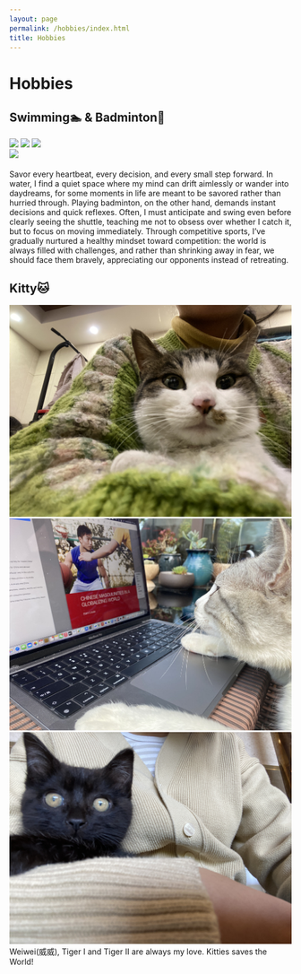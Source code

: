 ```yaml
---
layout: page
permalink: /hobbies/index.html
title: Hobbies
---
```


# Hobbies

## Swimming🏊 & Badminton🏸

<div class="third">
<img src="/images/swimming2.JPG">
<img src="/images/swimming.JPG">
<img src="/images/surfing1.JPG">
</div>
<div>
<img src="/images/cat.JPG">
</div>
<br> Savor every heartbeat, every decision, and every small step forward. In water, I find a quiet space where my mind can drift aimlessly or wander into daydreams, for some moments in life are meant to be savored rather than hurried through. Playing badminton, on the other hand, demands instant decisions and quick reflexes. Often, I must anticipate and swing even before clearly seeing the shuttle, teaching me not to obsess over whether I catch it, but to focus on moving immediately. Through competitive sports, I’ve gradually nurtured a healthy mindset toward competition: the world is always filled with challenges, and rather than shrinking away in fear, we should face them bravely, appreciating our opponents instead of retreating.



## Kitty🐱

<div class="third">
<img src="/images/weiwei.JPG">
<img src="/images/tiger1.JPG">
<img src="/images/tiger2.JPG">
<br>Weiwei(威威), Tiger I and Tiger II are always my love. Kitties saves the World!



